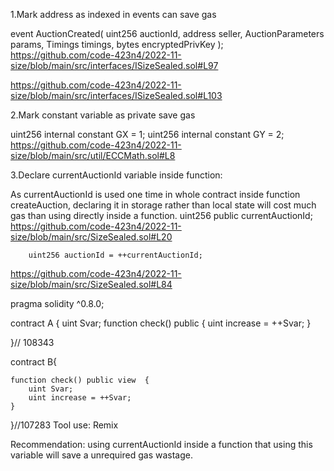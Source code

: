 1.Mark address as indexed in events can save gas

event AuctionCreated(
        uint256 auctionId, address seller, AuctionParameters params, Timings timings, bytes encryptedPrivKey
    );
https://github.com/code-423n4/2022-11-size/blob/main/src/interfaces/ISizeSealed.sol#L97

https://github.com/code-423n4/2022-11-size/blob/main/src/interfaces/ISizeSealed.sol#L103

2.Mark constant variable as private save gas

uint256 internal constant GX = 1;
    uint256 internal constant GY = 2;
https://github.com/code-423n4/2022-11-size/blob/main/src/util/ECCMath.sol#L8

3.Declare currentAuctionId variable inside function:

As currentAuctionId is used one time in whole contract inside function createAuction, declaring it in storage rather than local state will cost much gas than using directly inside a function.
   uint256 public currentAuctionId;
https://github.com/code-423n4/2022-11-size/blob/main/src/SizeSealed.sol#L20

        uint256 auctionId = ++currentAuctionId;
https://github.com/code-423n4/2022-11-size/blob/main/src/SizeSealed.sol#L84

pragma solidity ^0.8.0;

contract A {
    uint Svar;
    function check() public   {
        uint increase = ++Svar;
    }

    
}// 108343 

contract B{
    
    function check() public view  {
        uint Svar;
        uint increase = ++Svar;
    }

}//107283
Tool use: Remix

Recommendation: using currentAuctionId inside a function that using this variable will save a unrequired gas wastage. 